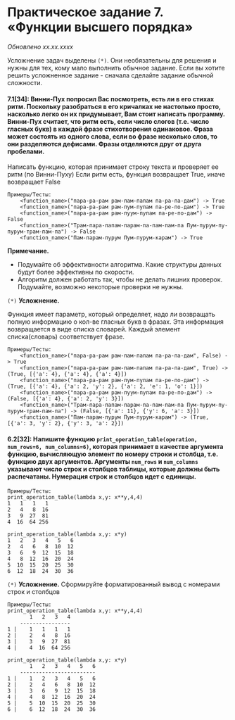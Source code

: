# Практическое задание 7. «Функции высшего порядка»
*Обновлено xx.xx.xxxx*

Усложнение задач выделены ```(*)```. Они необязательны для решения и нужны для тех, кому мало выполнить обычное задание.
Если вы хотите решить усложненное задание - сначала сделайте задание обычной сложности.

#### 7.1[34]: Винни-Пух попросил Вас посмотреть, есть ли в его стихах ритм. Поскольку разобраться в его кричалках не настолько просто, насколько легко он их придумывает, Вам стоит написать программу. Винни-Пух считает, что ритм есть, если число слогов (т.е. число гласных букв) в каждой фразе стихотворения одинаковое. Фраза может состоять из одного слова, если во фразе несколько слов, то они разделяются дефисами. Фразы отделяются друг от друга пробелами. 

Написать функцию, которая принимает строку текста и проверяет ее ритм (по Винни-Пуху) 
Если ритм есть, функция возвращает True, иначе возвращает False

	Примеры/Тесты:
	    <function_name>("пара-ра-рам рам-пам-папам па-ра-па-дам") -> True
	    <function_name>("пара-ра-рам рам-пум-пупам па-ре-по-дам") -> True
	    <function_name>("пара-ра-рам рам-пуум-пупам па-ре-по-дам") -> False
	    <function_name>("Трам-пара-папам-парам-па-пам-пам-па Пум-пурум-пу-пурум-трам-пам-па") -> False
	    <function_name>("Пам-парам-пурум Пум-пурум-карам") -> True

**Примечание.**

- Подумайте об эффективности алгоритма. Какие структуры данных будут более эффективны по скорости.
- Алгоритм должен работать так, чтобы не делать лишних проверок. Подумайте, возможно некоторые проверки не нужны.

```(*)``` **Усложнение.**

Функция имеет параметр, который определяет, надо ли возвращать полную информацию о кол-ве гласных букв в фразах. Эта информация возвращается в виде списка словарей. Каждый элемент списка(словарь) соответствует фразе.
    
	Примеры/Тесты:
		<function_name>("пара-ра-рам рам-пам-папам па-ра-па-дам", False) -> True
	    <function_name>("пара-ра-рам рам-пам-папам па-ра-па-дам", True) -> (True, [{'а': 4}, {'а': 4}, {'а': 4}])
	    <function_name>("пара-ра-рам рам-пум-пупам па-ре-по-дам") -> (True, [{'а': 4}, {'а': 2, 'у': 2}, {'а': 2, 'е': 1, 'о': 1}])
	    <function_name>("пара-ра-рам рам-пуум-пупам па-ре-по-дам") -> (False, [{'а': 4}, {'а': 2, 'у': 3}])
	    <function_name>("Трам-пара-папам-парам-па-пам-пам-па Пум-пурум-пу-пурум-трам-пам-па") -> (False, [{'а': 11}, {'у': 6, 'а': 3}])
	    <function_name>("Пам-парам-пурум Пум-пурум-карам") -> (True, [{'а': 3, 'у': 2}, {'у': 3, 'а': 2}])

	


#### 6.2[32]: Напишите функцию ```print_operation_table(operation, num_rows=6, num_columns=6)```, которая принимает в качестве аргумента функцию, вычисляющую элемент по номеру строки и столбца, т.е. функцию двух аргументов. Аргументы ```num_rows``` и ```num_columns``` указывают число строк и столбцов таблицы, которые должны быть распечатаны. Нумерация строк и столбцов идет с единицы.
	
	Примеры/Тесты:
    print_operation_table(lambda x,y: x**y,4,4)
	1   1   1   1
	2   4   8  16
	3   9  27  81
	4  16  64 256

    print_operation_table(lambda x,y: x*y)
	1   2   3   4   5   6
	2   4   6   8  10  12
	3   6   9  12  15  18
	4   8  12  16  20  24
	5  10  15  20  25  30
	6  12  18  24  30  36


```(*)``` **Усложнение.** Сформируйте форматированный вывод с номерами строк и столбцов
	
	Примеры/Тесты:
	print_operation_table(lambda x,y: x**y,4,4)
	       1   2   3   4
	    ----------------
	1 |    1   1   1   1
	2 |    2   4   8  16
	3 |    3   9  27  81
	4 |    4  16  64 256
	
	print_operation_table(lambda x,y: x*y)
	       1   2   3   4   5   6
	    ------------------------
	1 |    1   2   3   4   5   6
	2 |    2   4   6   8  10  12
	3 |    3   6   9  12  15  18
	4 |    4   8  12  16  20  24
	5 |    5  10  15  20  25  30
	6 |    6  12  18  24  30  36

